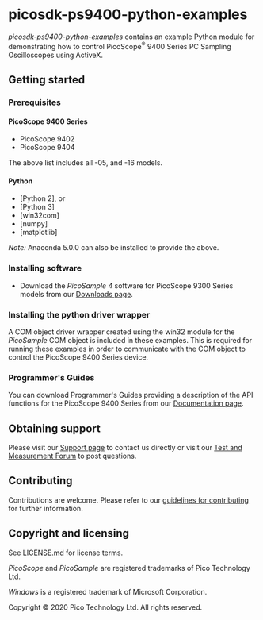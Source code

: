 # picosdk-ps9400-python-examples

*picosdk-ps9400-python-examples* contains an example Python module for demonstrating how to control PicoScope<sup>®</sup> 9400 Series PC Sampling Oscilloscopes using ActiveX.

## Getting started

### Prerequisites

#### PicoScope 9400 Series

* PicoScope 9402
* PicoScope 9404 

The above list includes all -05, and -16 models.

#### Python

* [Python 2], or
* [Python 3] 
* [win32com]
* [numpy]
* [matplotlib]

*Note:* Anaconda 5.0.0 can also be installed to provide the above.

### Installing software

* Download the *PicoSample 4* software for PicoScope 9300 Series models from our [Downloads page](https://www.picotech.com/downloads).

### Installing the python driver wrapper

A COM object driver wrapper created using the win32 module for the *PicoSample* COM object is included in these examples.
This is required for running these examples in order to communicate with the COM object to control the PicoScope 9400 Series device.

### Programmer's Guides

You can download Programmer's Guides providing a description of the API functions for the PicoScope 9400 Series from our [Documentation page](https://www.picotech.com/library/documentation).

## Obtaining support

Please visit our [Support page](https://www.picotech.com/tech-support) to contact us directly or visit our [Test and Measurement Forum](https://www.picotech.com/support/forum17.html) to post questions.

## Contributing

Contributions are welcome. Please refer to our [guidelines for contributing](.github/CONTRIBUTING.md) for further information.

## Copyright and licensing

See [LICENSE.md](LICENSE.md) for license terms. 

*PicoScope* and *PicoSample* are registered trademarks of Pico Technology Ltd. 

*Windows* is a registered trademark of Microsoft Corporation. 

Copyright © 2020 Pico Technology Ltd. All rights reserved. 
